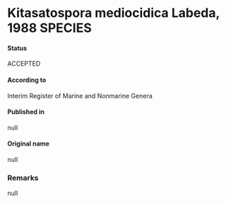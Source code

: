 # Kitasatospora mediocidica Labeda, 1988 SPECIES

#### Status
ACCEPTED

#### According to
Interim Register of Marine and Nonmarine Genera

#### Published in
null

#### Original name
null

### Remarks
null
